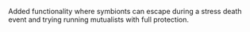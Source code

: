 Added functionality where symbionts can escape during a stress death event and trying running mutualists with full protection.